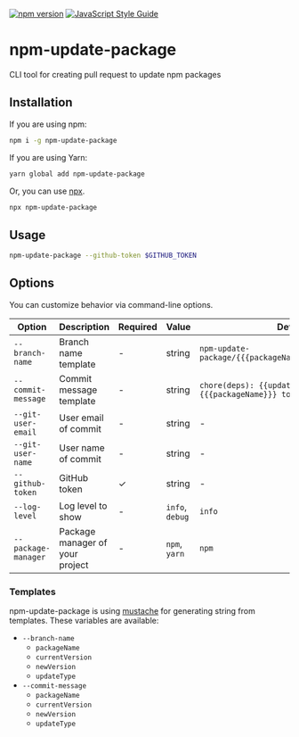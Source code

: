 [![npm version](https://badge.fury.io/js/npm-update-package.svg)](https://badge.fury.io/js/npm-update-package)
[![JavaScript Style Guide](https://img.shields.io/badge/code_style-standard-brightgreen.svg)](https://standardjs.com)

# npm-update-package

CLI tool for creating pull request to update npm packages

## Installation

If you are using npm:

```sh
npm i -g npm-update-package
```

If you are using Yarn:

```sh
yarn global add npm-update-package
```

Or, you can use [npx](https://docs.npmjs.com/cli/v8/commands/npx).

```sh
npx npm-update-package
```

## Usage

```sh
npm-update-package --github-token $GITHUB_TOKEN
```

## Options

You can customize behavior via command-line options.

|Option|Description|Required|Value|Default|
|---|---|---|---|---|
|`--branch-name`|Branch name template|-|string|`npm-update-package/{{{packageName}}}/v{{newVersion}}`|
|`--commit-message`|Commit message template|-|string|`chore(deps): {{updateType}} update {{{packageName}}} to v{{newVersion}}`|
|`--git-user-email`|User email of commit|-|string|-|
|`--git-user-name`|User name of commit|-|string|-|
|`--github-token`|GitHub token|✓|string|-|
|`--log-level`|Log level to show|-|`info`, `debug`|`info`|
|`--package-manager`|Package manager of your project|-|`npm`, `yarn`|`npm`|

### Templates

npm-update-package is using [mustache](https://www.npmjs.com/package/mustache) for generating string from templates.
These variables are available:

- `--branch-name`
  - `packageName`
  - `currentVersion`
  - `newVersion`
  - `updateType`
- `--commit-message`
  - `packageName`
  - `currentVersion`
  - `newVersion`
  - `updateType`
